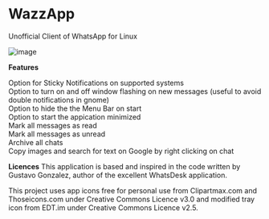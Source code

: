 # WazzApp
Unofficial Client of WhatsApp for Linux

![image](https://user-images.githubusercontent.com/79201496/109441124-4c2b7c00-7a2c-11eb-9bf8-042224ebea77.png)


**Features**

Option for Sticky Notifications on supported systems\
Option to turn on and off window flashing on new messages (useful to avoid double notifications in gnome)\
Option to hide the the Menu Bar on start\
Option to start the appication minimized\
Mark all messages as read\
Mark all messages as unread\
Archive all chats\
Copy images and search for text on Google by right clicking on chat


**Licences**
This application is based and inspired in the code written by Gustavo Gonzalez, author of the excellent WhatsDesk application.

This project uses app icons free for personal use from Clipartmax.com and Thoseicons.com under Creative Commons Licence v3.0 and modified tray icon from EDT.im under Creative Commons Licence v2.5.
